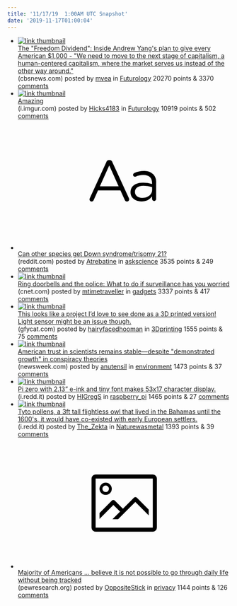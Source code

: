 ```yaml
---
title: '11/17/19  1:00AM UTC Snapshot'
date: '2019-11-17T01:00:04'
---
```

<ul>
<li><a href='https://www.cbsnews.com/news/the-freedom-dividend-inside-andrew-yangs-plan-to-give-every-american-1000/'><img src='https://b.thumbs.redditmedia.com/yHHw2UCB7KMGr1GsRZ80VzP2u5Xml1m4gEV6kwanJTE.jpg' alt='link thumbnail'></a><div><div class='linkTitle'><a href='https://www.cbsnews.com/news/the-freedom-dividend-inside-andrew-yangs-plan-to-give-every-american-1000/'>The "Freedom Dividend": Inside Andrew Yang's plan to give every American $1,000 - "We need to move to the next stage of capitalism, a human-centered capitalism, where the market serves us instead of the other way around."</a></div>(cbsnews.com) posted by <a href='https://www.reddit.com/user/mvea'>mvea</a> in <a href='https://www.reddit.com/r/Futurology'>Futurology</a> 20270 points & 3370 <a href='https://www.reddit.com/r/Futurology/comments/dx66dg/the_freedom_dividend_inside_andrew_yangs_plan_to/'>comments</a></div></li>

<li><a href='https://i.imgur.com/MuTmMzB.gifv'><img src='https://b.thumbs.redditmedia.com/1sEBkhPpm47FBHeNNRi-OwUzLF44jD790MaVRAhJvtk.jpg' alt='link thumbnail'></a><div><div class='linkTitle'><a href='https://i.imgur.com/MuTmMzB.gifv'>Amazing</a></div>(i.imgur.com) posted by <a href='https://www.reddit.com/user/Hicks4183'>Hicks4183</a> in <a href='https://www.reddit.com/r/Futurology'>Futurology</a> 10919 points & 502 <a href='https://www.reddit.com/r/Futurology/comments/dx9jro/amazing/'>comments</a></div></li>

<li><a href='https://www.reddit.com/r/askscience/comments/dx5p47/can_other_species_get_down_syndrometrisomy_21/'><svg version='1.1' viewBox='-34 -12 104 64' preserveAspectRatio='xMidYMid slice' xmlns='http://www.w3.org/2000/svg' xmlns:xlink='http://www.w3.org/1999/xlink'>
    <title>text link thumbnail</title>
    <path d='M12.19,8.84a1.45,1.45,0,0,0-1.4-1h-.12a1.46,1.46,0,0,0-1.42,1L1.14,26.56a1.29,1.29,0,0,0-.14.59,1,1,0,0,0,1,1,1.12,1.12,0,0,0,1.08-.77l2.08-4.65h11l2.08,4.59a1.24,1.24,0,0,0,1.12.83,1.08,1.08,0,0,0,1.08-1.08,1.64,1.64,0,0,0-.14-.57ZM6.08,20.71l4.59-10.22,4.6,10.22Z'>
    </path>
    <path d='M32.24,14.78A6.35,6.35,0,0,0,27.6,13.2a11.36,11.36,0,0,0-4.7,1,1,1,0,0,0-.58.89,1,1,0,0,0,.94.92,1.23,1.23,0,0,0,.39-.08,8.87,8.87,0,0,1,3.72-.81c2.7,0,4.28,1.33,4.28,3.92v.5a15.29,15.29,0,0,0-4.42-.61c-3.64,0-6.14,1.61-6.14,4.64v.05c0,2.95,2.7,4.48,5.37,4.48a6.29,6.29,0,0,0,5.19-2.48V26.9a1,1,0,0,0,1,1,1,1,0,0,0,1-1.06V19A5.71,5.71,0,0,0,32.24,14.78Zm-.56,7.7c0,2.28-2.17,3.89-4.81,3.89-1.94,0-3.61-1.06-3.61-2.86v-.06c0-1.8,1.5-3,4.2-3a15.2,15.2,0,0,1,4.22.61Z'>
    </path>
</svg></a><div><div class='linkTitle'><a href='https://www.reddit.com/r/askscience/comments/dx5p47/can_other_species_get_down_syndrometrisomy_21/'>Can other species get Down syndrome/trisomy 21?</a></div>(reddit.com) posted by <a href='https://www.reddit.com/user/Atrebatine'>Atrebatine</a> in <a href='https://www.reddit.com/r/askscience'>askscience</a> 3535 points & 249 <a href='https://www.reddit.com/r/askscience/comments/dx5p47/can_other_species_get_down_syndrometrisomy_21/'>comments</a></div></li>

<li><a href='https://www.cnet.com/how-to/ring-doorbells-and-the-police-what-to-do-if-surveillance-has-you-worried/'><img src='https://b.thumbs.redditmedia.com/NQgoRRaJgRBpkChZuCVhmcRU5kWjHoAcdvcFn2tNkuI.jpg' alt='link thumbnail'></a><div><div class='linkTitle'><a href='https://www.cnet.com/how-to/ring-doorbells-and-the-police-what-to-do-if-surveillance-has-you-worried/'>Ring doorbells and the police: What to do if surveillance has you worried</a></div>(cnet.com) posted by <a href='https://www.reddit.com/user/mtimetraveller'>mtimetraveller</a> in <a href='https://www.reddit.com/r/gadgets'>gadgets</a> 3337 points & 417 <a href='https://www.reddit.com/r/gadgets/comments/dx77dp/ring_doorbells_and_the_police_what_to_do_if/'>comments</a></div></li>

<li><a href='https://gfycat.com/queasyredcottontail'><img src='https://a.thumbs.redditmedia.com/38PP63DYoQbsuIzV-OTHYaxgG-sDSqe-ChMeiaBIR14.jpg' alt='link thumbnail'></a><div><div class='linkTitle'><a href='https://gfycat.com/queasyredcottontail'>This looks like a project I’d love to see done as a 3D printed version! Light sensor might be an issue though.</a></div>(gfycat.com) posted by <a href='https://www.reddit.com/user/hairyfacedhooman'>hairyfacedhooman</a> in <a href='https://www.reddit.com/r/3Dprinting'>3Dprinting</a> 1555 points & 75 <a href='https://www.reddit.com/r/3Dprinting/comments/dx5nfj/this_looks_like_a_project_id_love_to_see_done_as/'>comments</a></div></li>

<li><a href='https://www.newsweek.com/american-trust-scientists-remains-stable-despite-conspiracy-theories-1472058'><img src='https://b.thumbs.redditmedia.com/mDw9HXLavXUKkoaJfxM8yccZqY406STDyFj3UZDDTFE.jpg' alt='link thumbnail'></a><div><div class='linkTitle'><a href='https://www.newsweek.com/american-trust-scientists-remains-stable-despite-conspiracy-theories-1472058'>American trust in scientists remains stable—despite "demonstrated growth" in conspiracy theories</a></div>(newsweek.com) posted by <a href='https://www.reddit.com/user/anutensil'>anutensil</a> in <a href='https://www.reddit.com/r/environment'>environment</a> 1473 points & 37 <a href='https://www.reddit.com/r/environment/comments/dx6dh2/american_trust_in_scientists_remains/'>comments</a></div></li>

<li><a href='https://i.redd.it/yyl2lqh5x1z31.jpg'><img src='https://b.thumbs.redditmedia.com/BuJG163JUetlkZfW2_HUcsByJ1_juaMUev3dfK1VIyU.jpg' alt='link thumbnail'></a><div><div class='linkTitle'><a href='https://i.redd.it/yyl2lqh5x1z31.jpg'>Pi zero with 2.13” e-ink and tiny font makes 53x17 character display.</a></div>(i.redd.it) posted by <a href='https://www.reddit.com/user/HIGregS'>HIGregS</a> in <a href='https://www.reddit.com/r/raspberry_pi'>raspberry_pi</a> 1465 points & 27 <a href='https://www.reddit.com/r/raspberry_pi/comments/dx6zc6/pi_zero_with_213_eink_and_tiny_font_makes_53x17/'>comments</a></div></li>

<li><a href='https://i.redd.it/qyeptzph93z31.jpg'><img src='https://a.thumbs.redditmedia.com/r7YCyi8urkB1-hReOKeLtTRg4OuDJ4GvRMBmJBOrZi8.jpg' alt='link thumbnail'></a><div><div class='linkTitle'><a href='https://i.redd.it/qyeptzph93z31.jpg'>Tyto pollens, a 3ft tall flightless owl that lived in the Bahamas until the 1600's, it would have co-existed with early European settlers.</a></div>(i.redd.it) posted by <a href='https://www.reddit.com/user/The_Zekta'>The_Zekta</a> in <a href='https://www.reddit.com/r/Naturewasmetal'>Naturewasmetal</a> 1393 points & 39 <a href='https://www.reddit.com/r/Naturewasmetal/comments/dxaczo/tyto_pollens_a_3ft_tall_flightless_owl_that_lived/'>comments</a></div></li>

<li><a href='https://www.pewresearch.org/internet/2019/11/15/americans-and-privacy-concerned-confused-and-feeling-lack-of-control-over-their-personal-information/'><svg version='1.1' viewBox='-34 -14 104 64' preserveAspectRatio='xMidYMid meet' xmlns='http://www.w3.org/2000/svg' xmlns:xlink='http://www.w3.org/1999/xlink'>
    <title>link thumbnail</title>
    <path d='M32,4H4A2,2,0,0,0,2,6V30a2,2,0,0,0,2,2H32a2,2,0,0,0,2-2V6A2,2,0,0,0,32,4ZM4,30V6H32V30Z'></path>
    <path d='M8.92,14a3,3,0,1,0-3-3A3,3,0,0,0,8.92,14Zm0-4.6A1.6,1.6,0,1,1,7.33,11,1.6,1.6,0,0,1,8.92,9.41Z'></path>
    <path d='M22.78,15.37l-5.4,5.4-4-4a1,1,0,0,0-1.41,0L5.92,22.9v2.83l6.79-6.79L16,22.18l-3.75,3.75H15l8.45-8.45L30,24V21.18l-5.81-5.81A1,1,0,0,0,22.78,15.37Z'></path>
</svg></a><div><div class='linkTitle'><a href='https://www.pewresearch.org/internet/2019/11/15/americans-and-privacy-concerned-confused-and-feeling-lack-of-control-over-their-personal-information/'>Majority of Americans ... believe it is not possible to go through daily life without being tracked</a></div>(pewresearch.org) posted by <a href='https://www.reddit.com/user/OppositeStick'>OppositeStick</a> in <a href='https://www.reddit.com/r/privacy'>privacy</a> 1144 points & 126 <a href='https://www.reddit.com/r/privacy/comments/dx2xc3/majority_of_americans_believe_it_is_not_possible/'>comments</a></div></li>

</ul>
